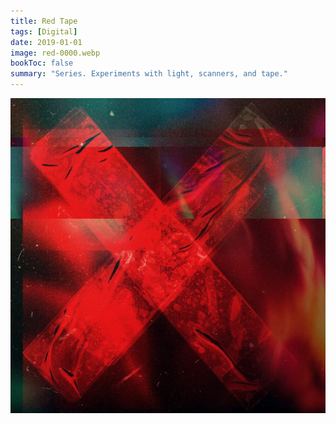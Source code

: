 ```yaml
---
title: Red Tape
tags: [Digital]
date: 2019-01-01
image: red-0000.webp
bookToc: false
summary: "Series. Experiments with light, scanners, and tape."
---
```


![](red-0001.webp)